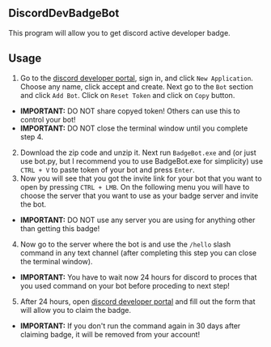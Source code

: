 ## DiscordDevBadgeBot
This program will allow you to get discord active developer badge.

## Usage
1. Go to the [discord developer portal](https://discord.com/developers/applications), sign in, and click `New Application`. Choose any name, click accept and create. Next go to the `Bot` section and click `Add Bot`. Click on `Reset Token` and click on `Copy` button.
- **IMPORTANT:** DO NOT share copyed token! Others can use this to control your bot!
- **IMPORTANT:** DO NOT close the terminal window until you complete step 4.
2. Download the zip code and unzip it. Next run `BadgeBot.exe` and (or just use bot.py, but I recommend you to use BadgeBot.exe for simplicity) use `CTRL + V` to paste token of your bot and press `Enter`.
3. Now you will see that you got the invite link for your bot that you want to open by pressing `CTRL + LMB`. On the following menu you will have to choose the server that you want to use as your badge server and invite the bot.
- **IMPORTANT:** DO NOT use any server you are using for anything other than getting this badge!
4. Now go to the server where the bot is and use the `/hello` slash command in any text channel (after completing this step you can close the terminal window).
- **IMPORTANT:** You have to wait now 24 hours for discord to proces that you used command on your bot before proceding to next step!
5. After 24 hours, open [discord developer portal](https://discord.com/developers/active-developer) and fill out the form that will allow you to claim the badge.
- **IMPORTANT:** If you don't run the command again in 30 days after claiming  badge, it will be removed from your account!

